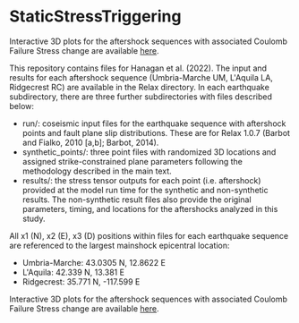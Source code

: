 # StaticStressTriggering

Interactive 3D plots for the aftershock sequences with associated Coulomb Failure Stress change are available [here](https://observablehq.com/@cehanagan/aftershock_stress).

This repository contains files for Hanagan et al. (2022). The input and results for each aftershock sequence (Umbria-Marche UM, L'Aquila LA, Ridgecrest RC) are available in the Relax directory. In each earthquake subdirectory, there are three further subdirectories with files described below:
- run/: coseismic input files for the earthquake sequence with aftershock points and fault plane slip distributions. These are for Relax 1.0.7 (Barbot and Fialko, 2010 [a,b]; Barbot, 2014).
- synthetic_points/: three point files with randomized 3D locations and assigned strike-constrained plane parameters following the methodology described in the main text.
- results/: the stress tensor outputs for each point (i.e. aftershock) provided at the model run time for the synthetic and non-synthetic results. The non-synthetic result files also provide the original parameters, timing, and locations for the aftershocks analyzed in this study.

All x1 (N), x2 (E), x3 (D) positions within files for each earthquake sequence are referenced to the largest mainshock epicentral location:
- Umbria-Marche: 43.0305 N, 12.8622 E
- L'Aquila: 42.339 N, 13.381 E
- Ridgecrest: 35.771 N, -117.599 E

Interactive 3D plots for the aftershock sequences with associated Coulomb Failure Stress change are available [here](https://observablehq.com/@cehanagan/aftershock_stress).


